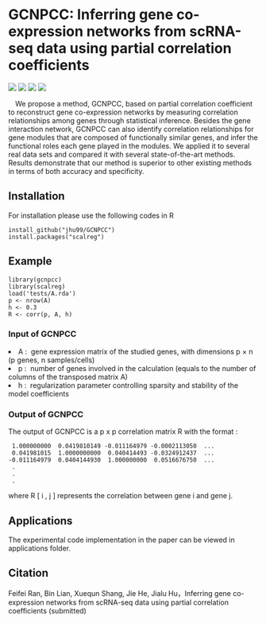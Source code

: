 # GCNPCC: Inferring gene co-expression networks from scRNA-seq data using partial correlation coefficients

![](https://img.shields.io/github/r-package/v/jhu99/GCNVDA)
![](https://img.shields.io/github/license/jhu99/GCNPCC)
[![](https://img.shields.io/github/downloads/jhu99/GCNPCC/latest/total)](https://github.com/jhu99/GCNPCC/graphs/traffic)
![](https://img.shields.io/github/stars/jhu99/GCNPCC?style=social)


&emsp;We propose a method, GCNPCC, based on partial correlation coefficient to reconstruct gene co-expression networks by measuring correlation relationships among genes through statistical inference. Besides the gene interaction network, GCNPCC can also identify correlation relationships for gene modules that are composed of functionally similar genes, and infer the functional roles each gene played in the modules. We applied it to several real data sets and compared it with several state-of-the-art methods. Results demonstrate that our method is superior to other existing methods in terms of both accuracy and specificity.

## Installation

For installation please use the following codes in R

```
install_github("jhu99/GCNPCC")
install.packages("scalreg")
```

## Example

```
library(gcnpcc)
library(scalreg)
load('tests/A.rda')
p <- nrow(A)
h <- 0.3
R <- corr(p, A, h)
```

### Input of GCNPCC

 <li type="disc">A&nbsp;:&nbsp; gene expression matrix of the studied genes, with dimensions p × n (p genes, n samples/cells)</li>

 <li type="disc">p&nbsp;:&nbsp; number of genes involved in the calculation (equals to the number of columns of the transposed matrix A)</li>

 <li type="disc">h&nbsp;:&nbsp;&nbsp;regularization parameter controlling sparsity and stability of the model coefficients</li>

### Output of GCNPCC

The output of GCNPCC is a p x p  correlation matrix R with the format :

```
 1.000000000  0.0419810149 -0.011164979 -0.0002113050  ...
 0.041981015  1.0000000000  0.040414493 -0.0324912437  ...
-0.011164979  0.0404144930  1.000000000  0.0516676750  ...
 . 
 .
 .
```

where R [&nbsp;i&nbsp;,&nbsp;j&nbsp;] represents the correlation between gene i and gene j.

## Applications

The experimental code implementation in the paper can be viewed in applications folder.

## Citation

Feifei Ran, Bin Lian, Xuequn Shang, Jie He, Jialu Hu，Inferring gene co-expression networks from scRNA-seq data using partial correlation coefficients (submitted)

